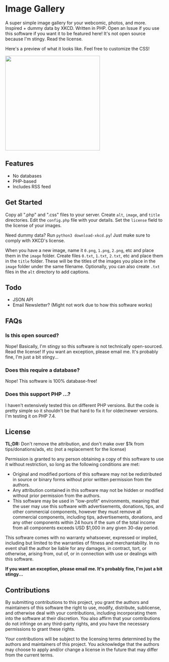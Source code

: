 # Image Gallery

A super simple image gallery for your webcomic, photos, and more. Inspired + dummy data by XKCD. Written in PHP. Open an Issue if you use this software if you want it to be featured here! It's not open source because I'm stingy. Read the license.

Here's a preview of what it looks like. Feel free to customize the CSS!

<img src="https://github.com/fakerybakery/imagegallery/assets/76186054/6d221709-a0c8-4e3c-8ff5-7850476382d5" width="300">

## Features

* No databases
* PHP-based
* Includes RSS feed

## Get Started

Copy all ".php" and ".css" files to your server. Create `alt`, `image`, and `title` directories. Edit the `config.php` file with your details. Set the `license` field to the license of your images.

Need dummy data? Run `python3 download-xkcd.py`! Just make sure to comply with XKCD's license.

When you have a new image, name it `0.png`, `1.png`, `2.png`, etc and place them in the `image` folder. Create files `0.txt`, `1.txt`, `2.txt`, etc and place them in the `title` folder. These will be the titles of the images you place in the `image` folder under the same filename. Optionally, you can also create `.txt` files in the `alt` directory to add captions.

## Todo

* JSON API
* Email Newsletter? (Might not work due to how this software works)

## FAQs

### Is this open sourced?

Nope! Basically, I'm stingy so this software is not technically open-sourced. Read the license! If you want an exception, please email me. It's probably fine, I'm just a bit stingy...

### Does this require a database?

Nope! This software is 100% database-free!

### Does this support PHP ...?

I haven't extensively tested this on different PHP versions. But the code is pretty simple so it shouldn't be that hard to fix it for older/newer versions. I'm testing it on PHP 7.4.

## License

**TL;DR:** Don't remove the attribution, and don't make over $1k from tips/donations/ads, etc (not a replacement for the license)

Permission is granted to any person obtaining a copy of this software to use it without restriction, so long as the following conditions are met:

* Original and modified portions of this software may not be redistributed in source or binary forms without prior written permission from the authors.
* Any attribution contained in this software may not be hidden or modified without prior permission from the authors.
* This software may be used in "low-profit" environments, meaning that the user may use this software with advertisements, donations, tips, and other commercial components, however they must remove all commercial components, including tips, advertisements, donations, and any other components within 24 hours if the sum of the total income from all components exceeds USD $1,000 in any given 30-day period.

This software comes with no warranty whatsoever, expressed or implied, including but limited to the warranties of fitness and merchantability. In no event shall the author be liable for any damages, in contract, tort, or otherwise, arising from, out of, or in connection with use or dealings with this software.

**If you want an exception, please email me. It's probably fine, I'm just a bit stingy...**

## Contributions

By submitting contributions to this project, you grant the authors and maintainers of this software the right to use, modify, distribute, sublicense, and otherwise deal with your contributions, including incorporating them into the software at their discretion. You also affirm that your contributions do not infringe on any third-party rights, and you have the necessary permissions to grant these rights.

Your contributions will be subject to the licensing terms determined by the authors and maintainers of this project. You acknowledge that the authors may choose to apply and/or change a license in the future that may differ from the current terms.